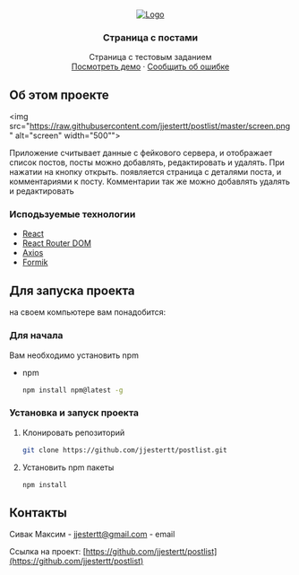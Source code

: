 <!-- PROJECT LOGO -->
<br />
<p align="center">
  <a href="https://github.com/jjestertt/postlist">
    <img src="images/logo.png" alt="Logo" width="80" height="80">
  </a>

  <h3 align="center">Страница с постами</h3>

  <p align="center">
    Страница с тестовым заданием
    <br />
    <a href="https://github.com/github_username/repo_name">Посмотреть демо</a>
    ·
    <a href="https://github.com/github_username/repo_name/issues">Сообщить об ошибке</a>
  </p>
</p>

<!-- ABOUT THE PROJECT -->
## Об этом проекте
<img src="https://raw.githubusercontent.com/jjestertt/postlist/master/screen.png" alt="screen" width="500"">

Приложение считывает данные с фейкового сервера, и отображает список постов, посты можно добавлять, редактировать и удалять. При нажатии на кнопку открыть. появляется страница с деталями поста, и комментариями к посту. Комментарии так же можно добавлять удалять и редактировать

### Исподьзуемые технологии

* [React](https://ru.reactjs.org/)
* [React Router DOM](https://reactrouter.com/)
* [Axios](https://github.com/axios/axios)
* [Formik](https://formik.org)



<!-- GETTING STARTED -->
## Для запуска проекта

на своем компьютере вам понадобится:

### Для начала

Вам необходимо установить npm
* npm
  ```sh
  npm install npm@latest -g
  ```

### Установка и запуск проекта

1. Клонировать репозиторий
   ```sh
   git clone https://github.com/jjestertt/postlist.git
   ```
2. Установить npm пакеты
   ```sh
   npm install
   ```

<!-- CONTACT -->
## Контакты

Сивак Максим - [jjestertt@gmail.com](jjestertt@gmail.com) - email

Ссылка на проект: [https://github.com/jjestertt/postlist](https://github.com/jjestertt/postlist)
